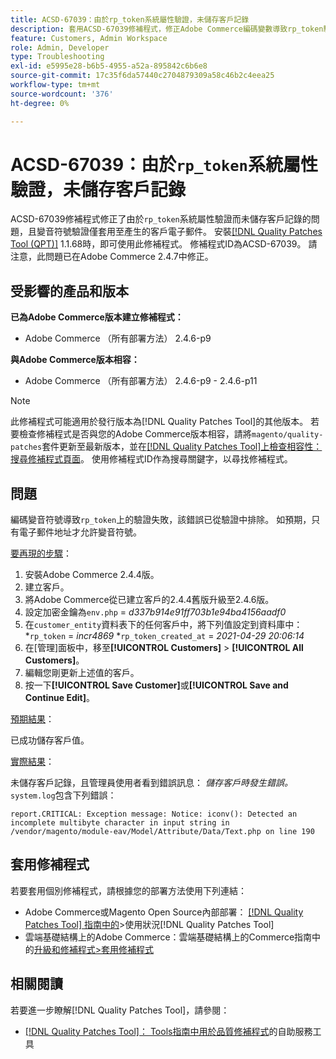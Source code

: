 ```yaml
---
title: ACSD-67039：由於rp_token系統屬性驗證，未儲存客戶記錄
description: 套用ACSD-67039修補程式，修正Adobe Commerce編碼變數導致rp_token驗證中斷的問題。
feature: Customers, Admin Workspace
role: Admin, Developer
type: Troubleshooting
exl-id: e5995e28-b6b5-4955-a52a-895842c6b6e8
source-git-commit: 17c35f6da57440c2704879309a58c46b2c4eea25
workflow-type: tm+mt
source-wordcount: '376'
ht-degree: 0%

---
```


# ACSD-67039：由於`rp_token`系統屬性驗證，未儲存客戶記錄

ACSD-67039修補程式修正了由於`rp_token`系統屬性驗證而未儲存客戶記錄的問題，且變音符號驗證僅套用至產生的客戶電子郵件。 安裝[[!DNL Quality Patches Tool (QPT)]](/help/tools/quality-patches-tool/quality-patches-tool-to-self-serve-quality-patches.md) 1.1.68時，即可使用此修補程式。 修補程式ID為ACSD-67039。 請注意，此問題已在Adobe Commerce 2.4.7中修正。

## 受影響的產品和版本

**已為Adobe Commerce版本建立修補程式：**

* Adobe Commerce （所有部署方法） 2.4.6-p9

**與Adobe Commerce版本相容：**

* Adobe Commerce （所有部署方法） 2.4.6-p9 - 2.4.6-p11

>[!NOTE]
>
>此修補程式可能適用於發行版本為[!DNL Quality Patches Tool]的其他版本。 若要檢查修補程式是否與您的Adobe Commerce版本相容，請將`magento/quality-patches`套件更新至最新版本，並在[[!DNL Quality Patches Tool]上檢查相容性：搜尋修補程式頁面](https://experienceleague.adobe.com/tools/commerce-quality-patches/index.html)。 使用修補程式ID作為搜尋關鍵字，以尋找修補程式。

## 問題

編碼變音符號導致`rp_token`上的驗證失敗，該錯誤已從驗證中排除。 如預期，只有電子郵件地址才允許變音符號。

<u>要再現的步驟</u>：

1. 安裝Adobe Commerce 2.4.4版。
1. 建立客戶。
1. 將Adobe Commerce從已建立客戶的2.4.4舊版升級至2.4.6版。
1. 設定加密金鑰為`env.php` =
   *d337b914e91ff703b1e94ba4156aadf0*
1. 在`customer_entity`資料表下的任何客戶中，將下列值設定到資料庫中：
*`rp_token` = *incr4869*
*`rp_token_created_at` = *2021-04-29 20:06:14*
1. 在[管理]面板中，移至&#x200B;**[!UICONTROL Customers]** > **[!UICONTROL All Customers]**。
1. 編輯您剛更新上述值的客戶。
1. 按一下&#x200B;**[!UICONTROL Save Customer]**&#x200B;或&#x200B;**[!UICONTROL Save and Continue Edit]**。

<u>預期結果</u>：

已成功儲存客戶值。

<u>實際結果</u>：

未儲存客戶記錄，且管理員使用者看到錯誤訊息： *儲存客戶時發生錯誤。*
`system.log`包含下列錯誤：

```
report.CRITICAL: Exception message: Notice: iconv(): Detected an incomplete multibyte character in input string in /vendor/magento/module-eav/Model/Attribute/Data/Text.php on line 190
```

## 套用修補程式

若要套用個別修補程式，請根據您的部署方法使用下列連結：

* Adobe Commerce或Magento Open Source內部部署： [[!DNL Quality Patches Tool] 指南中的](/help/tools/quality-patches-tool/usage.md)>使用狀況[!DNL Quality Patches Tool]
* 雲端基礎結構上的Adobe Commerce：雲端基礎結構上的Commerce指南中的[升級和修補程式>套用修補程式](https://experienceleague.adobe.com/docs/commerce-cloud-service/user-guide/develop/upgrade/apply-patches.html)

## 相關閱讀

若要進一步瞭解[!DNL Quality Patches Tool]，請參閱：

* [[!DNL Quality Patches Tool]： Tools指南中用於品質修補程式](/help/tools/quality-patches-tool/quality-patches-tool-to-self-serve-quality-patches.md)的自助服務工具
